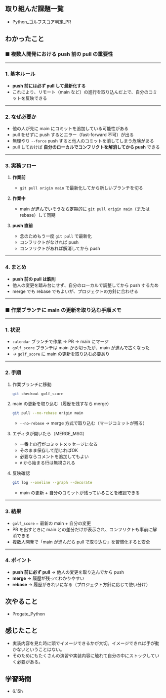 
## 取り組んだ課題一覧  
- Python_ゴルフスコア判定_PR

## わかったこと
### ■ 複数人開発における push 前の pull の重要性

---

### 1. 基本ルール
- **push 前には必ず pull して最新化する**
- これにより、リモート（main など）の進行を取り込んだ上で、自分のコミットを反映できる

---

### 2. なぜ必要か
- 他の人が先に main にコミットを追加している可能性がある
- pull をせずに push するとエラー（fast-forward 不可）が出る
- 無理やり `--force` push すると他人のコミットを消してしまう危険がある
- pull しておけば **自分のローカルでコンフリクトを解消してから push** できる

---

### 3. 実務フロー
1. **作業前**  
   - `git pull origin main` で最新化してから新しいブランチを切る  

2. **作業中**  
   - main が進んでいそうなら定期的に `git pull origin main`（または rebase）して同期  

3. **push 直前**  
   - 念のためもう一度 `git pull` で最新化  
   - コンフリクトがなければ push  
   - コンフリクトがあれば解消してから push  

---

### 4. まとめ
- **push 前の pull は鉄則**  
- 他人の変更を踏み台にせず、自分のローカルで調整してから push するため  
- merge でも rebase でもよいが、プロジェクトの方針に合わせる  

---

### ■ 作業ブランチに main の更新を取り込む手順メモ

---

### 1. 状況
- `calendar` ブランチで作業 → PR → main にマージ
- `golf_score` ブランチは main から切ったが、main が進んで古くなった
- → `golf_score` に main の更新を取り込む必要あり

---

### 2. 手順
1. 作業ブランチに移動  
   ```bash
   git checkout golf_score
   ```

2. main の更新を取り込む（履歴を残すなら merge）  
   ```bash
   git pull --no-rebase origin main
   ```
   - `--no-rebase` → merge 方式で取り込む（マージコミットが残る）

3. エディタが開いたら（MERGE_MSG）  
   - 一番上の行がコミットメッセージになる  
   - そのまま保存して閉じればOK  
   - 必要ならコメントを追加してもよい  
   - `#` から始まる行は無視される  

4. 反映確認  
   ```bash
   git log --oneline --graph --decorate
   ```
   - main の更新 + 自分のコミットが残っていることを確認できる  

---

### 3. 結果
- `golf_score` = 最新の main + 自分の変更
- PR を出すときに main との差分だけが表示され、コンフリクトも事前に解消できる
- 複数人開発で「main が進んだら pull で取り込む」を習慣化すると安全  

---

### 4. ポイント
- **push 前に必ず pull** → 他人の変更を取り込んでから push  
- **merge** → 履歴が残ってわかりやすい  
- **rebase** → 履歴がきれいになる（プロジェクト方針に応じて使い分け）

## 次やること
- Progate_Python

## 感じたこと
- 実装内容を見た時に頭でイメージできるかが大切。イメージできれば手が動かないということはない。
- そのためにもたくさんの演習や実装内容に触れて自分の中にストックしていく必要がある。

## 学習時間
- 6.15h 
